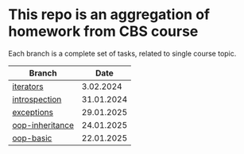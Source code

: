 # This repo is an aggregation of homework from CBS course

Each branch is a complete set of tasks, related to single course topic.

| Branch | Date |
| --- | --- |
| [iterators](https://github.com/riisatoro/cbs-homework/tree/main/exceptions/iterators) | 3.02.2024 |
| [introspection](https://github.com/riisatoro/cbs-homework/tree/main/exceptions/introspection) | 31.01.2024 |
| [exceptions](https://github.com/riisatoro/cbs-homework/tree/main/exceptions) | 29.01.2025 |
| [oop-inheritance](https://github.com/riisatoro/cbs-homework/tree/main/oop-inheritance) | 24.01.2025 | 
| [oop-basic](https://github.com/riisatoro/cbs-homework/tree/main/oop-basic) | 22.01.2025 | 
